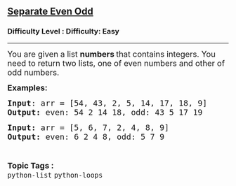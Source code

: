<h2><a href="https://www.geeksforgeeks.org/problems/separate-even-odd/1?page=1&status=unsolved&sortBy=accuracy">Separate Even Odd</a></h2><h3>Difficulty Level : Difficulty: Easy</h3><hr><div class="problems_problem_content__Xm_eO"><p><span style="font-size: 18px;">You are given a list <strong>numbers </strong>that contains integers. You need to return two lists, one of even numbers and other of odd numbers.</span></p>
<p><span style="font-size: 18px;"><strong>Examples:</strong></span> <span style="font-size: 18px;"><strong> </strong></span></p>
<pre><span style="font-size: 18px;"><strong>Input</strong>: arr = [54, 43, 2, 5, 14, 17, 18, 9]
<strong>Output:</strong> even: 54 2 14 18, odd: 43 5 17 19</span></pre>
<pre><span style="font-size: 18px;"><strong>Input: </strong>arr = [5, 6, 7, 2, 4, 8, 9]
<strong>Output: </strong>even: 6 2 4 8, odd: 5 7 9</span></pre></div><br><p><span style=font-size:18px><strong>Topic Tags : </strong><br><code>python-list</code>&nbsp;<code>python-loops</code>&nbsp;
